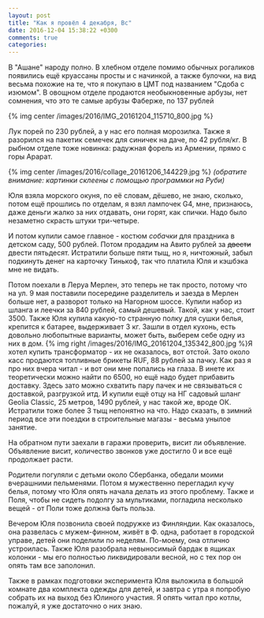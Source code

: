 ```yaml
---
layout: post
title: "Как я провёл 4 декабря, Вс"
date: 2016-12-04 15:38:22 +0300
comments: true
categories: 
---
```

В "Ашане" народу полно. В хлебном отделе помимо обычных рогаликов появились ещё круассаны просты и с начинкой, а также булочки, на вид весьма похожие на те, что я покупаю в ЦМТ под названием "Сдоба с изюмом". В овощном отделе продаются необыкновенные арбузы, нет сомнения, что это те самые арбузы Фаберже, по 137 рублей

{% img center /images/2016/IMG_20161204_115710_800.jpg %}

Лук порей по 230 рублей, а у нас его полная морозилка. Также я разорился на пакетик семечек для синичек на даче, по 42 рубля/кг. В рыбном отделе тоже новинка: радужная форель из Армении, прямо с горы Арарат.

{% img center /images/2016/collage_20161206_144229.jpg %}
*(обратите внимание: картинки склеены с помощью программки на Руби)*

Юля взяла морского окуня, по её словам, дёшево, не знаю, сколько, потом ещё прошлись по отделам, я взял лампочек G4, мне, признаюсь, даже деньги жалко за них отдавать, они горят, как спички. Надо было незаметно скрасть штуки три-четыре.

И потом купили самое главное - костюм _собачки_ для праздника в детском саду, 500 рублей. Потом продадим на Авито рублей за ~~двести~~ двести пятьдесят. Истратили больше пяти тыщ, но я, ничтожный, забыл подкинуть денег на карточку Тинькоф, так что платила Юля и кэшбэка мне не видать. 

Потом поехали в Леруа Мерлен, это теперь не так просто, потому что на ул. 9 мая поставили посередине разделитель и заезда в Мерлен больше нет, а разворот только на Нагорном шоссе. Купили набор из шланга и леечки за 840 рублей, самый дешевый. Такой, как у нас, стоит 3500. Также Юля купила какую-то странную полку для сушки белья, крепится к батарее, выдерживает 3 кг. Зашли в отдел кухонь, есть довольно любопытные варианты, может быть, выберем себе одну из них в дом. {% img right /images/2016/IMG_20161204_135342_800.jpg %}Я хотел купить трансформатор - их не оказалось, вот отстой. Зато около касс продаются топливные брикеты RUF, 88 рублей за пачку. Как раз я про них вчера читал - и вот они мне попались на глаза. В инете их теоретически можно найти по 6500, но ещё надо будет прибавить доставку. Здесь зато можно схватить пару пачек и не связываться с доставкой, разгрузкой итд. И купили ещё отцу на НГ садовый шланг Geolia Classic, 25 метров, 1490 рублей, у нас такой же, вроде ОК. Истратили тоже более 3 тыщ непонятно на что. Надо сказать, в зимний период все эти поездки в строительные магазы - весьма унылое занятие.

На обратном пути заехали в гаражи проверить, висит ли объявление. Объявление висит, количество звонков уже достигло 0 и все ещё продолжает расти.

Родители погуляли с детьми около Сбербанка, обедали моими вчерашними пельменями. Потом я мужественно перегладил кучу белья, потому что Юля опять начала делать из этого проблему. Также и Поля, чтобы не сидеть подолгу за мультиками, погладила несколько вещей - от Поли тоже должна быть польза.

Вечером Юля позвонила своей подружке из Финляндии. Как оказалось, она развелась с мужем-финном, живёт в Ф. одна, работает в городской управе, детей они поделили по неделям. По-моему, она отлично устроилась. Также Юля разобрала невыносимый бардак в ящиках колонки - мы его полностью ликвидировали весной, но с тех пор он опять там все заполонил.

Также в рамках подготовки эксперимента Юля выложила в большой комнате два комплекта одежды для детей, и завтра с утра я попробую собрать их на выход без Юлиного участия. Я опять читал про котлы, пожалуй, я уже достаточно о них знаю.
